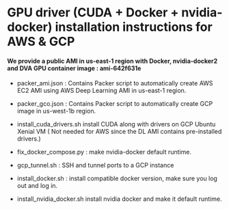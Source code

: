 # GPU driver (CUDA + Docker + nvidia-docker) installation instructions for AWS & GCP

#### We provide a public AMI in us-east-1 region with Docker, nvidia-docker2 and DVA GPU container image : ami-642f631e


- packer_ami.json : Contains Packer script to automatically create AWS EC2 AMI using AWS Deep Learning AMI
                    in us-east-1 region.


- packer_gco.json : Contains Packer script to automatically create GCP image in us-west-1b region.

- install_cuda_drivers.sh install CUDA along with drivers on GCP Ubuntu Xenial VM
  ( Not needed for AWS since the DL AMI contains pre-installed drivers.)

- fix_docker_compose.py : make nvidia-docker default runtime.

- gcp_tunnel.sh :  SSH and tunnel ports to a GCP instance

- install_docker.sh :  install compatible docker version, make sure you log out and log in.

- install_nvidia_docker.sh install nvidia docker and make it default runtime.